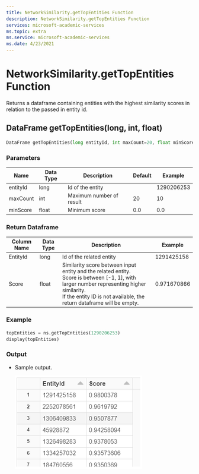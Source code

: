 ```yaml
---
title: NetworkSimilarity.getTopEntities Function
description: NetworkSimilarity.getTopEntities Function
services: microsoft-academic-services
ms.topic: extra
ms.service: microsoft-academic-services
ms.date: 4/23/2021
---
```

# NetworkSimilarity.getTopEntities Function

Returns a dataframe containing entities with the highest similarity scores in relation to the passed in entity id.

## DataFrame getTopEntities(long, int, float)

  ```Python
  DataFrame getTopEntities(long entityId, int maxCount=20, float minScore=0)
  ```

### Parameters

| Name | Data Type | Description | Default | Example |
| --- | --- | --- | --- | --- |
| entityId | long | Id of the entity | | 1290206253 |
| maxCount | int | Maximum number of result | 20 | 10 |
| minScore | float | Minimum score | 0.0 | 0.0 |

### Return Dataframe

| Column Name | Data Type | Description | Example |
| --- | --- | --- | --- |
| EntityId | long | Id of the related entity | 1291425158 |
| Score | float | Similarity score between input entity and the related entity. <br> Score is between [-1, 1], with larger number representing higher similarity. <br> If the entity ID is not available, the return dataframe will be empty. | 0.971670866 |

### Example

   ```python
   topEntities = ns.getTopEntities(1290206253)
   display(topEntities)
   ```

### Output

* Sample output.

    ![GetTopEntities output](media/network-similarity/databricks-get-top-entities.png "GetTopEntities output")
